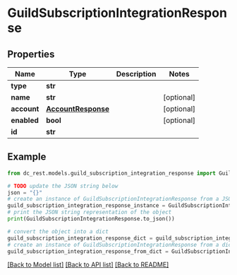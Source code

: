 # GuildSubscriptionIntegrationResponse


## Properties

Name | Type | Description | Notes
------------ | ------------- | ------------- | -------------
**type** | **str** |  | 
**name** | **str** |  | [optional] 
**account** | [**AccountResponse**](AccountResponse.md) |  | [optional] 
**enabled** | **bool** |  | [optional] 
**id** | **str** |  | 

## Example

```python
from dc_rest.models.guild_subscription_integration_response import GuildSubscriptionIntegrationResponse

# TODO update the JSON string below
json = "{}"
# create an instance of GuildSubscriptionIntegrationResponse from a JSON string
guild_subscription_integration_response_instance = GuildSubscriptionIntegrationResponse.from_json(json)
# print the JSON string representation of the object
print(GuildSubscriptionIntegrationResponse.to_json())

# convert the object into a dict
guild_subscription_integration_response_dict = guild_subscription_integration_response_instance.to_dict()
# create an instance of GuildSubscriptionIntegrationResponse from a dict
guild_subscription_integration_response_from_dict = GuildSubscriptionIntegrationResponse.from_dict(guild_subscription_integration_response_dict)
```
[[Back to Model list]](../README.md#documentation-for-models) [[Back to API list]](../README.md#documentation-for-api-endpoints) [[Back to README]](../README.md)


